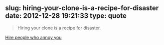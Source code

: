 slug: hiring-your-clone-is-a-recipe-for-disaster
date: 2012-12-28 19:21:33
type: quote
---

> Hiring your clone is a recipe for disaster.

[Hire people who annoy you](http://venturebeat.com/2012/08/19/hire-people-who-annoy-you/)

